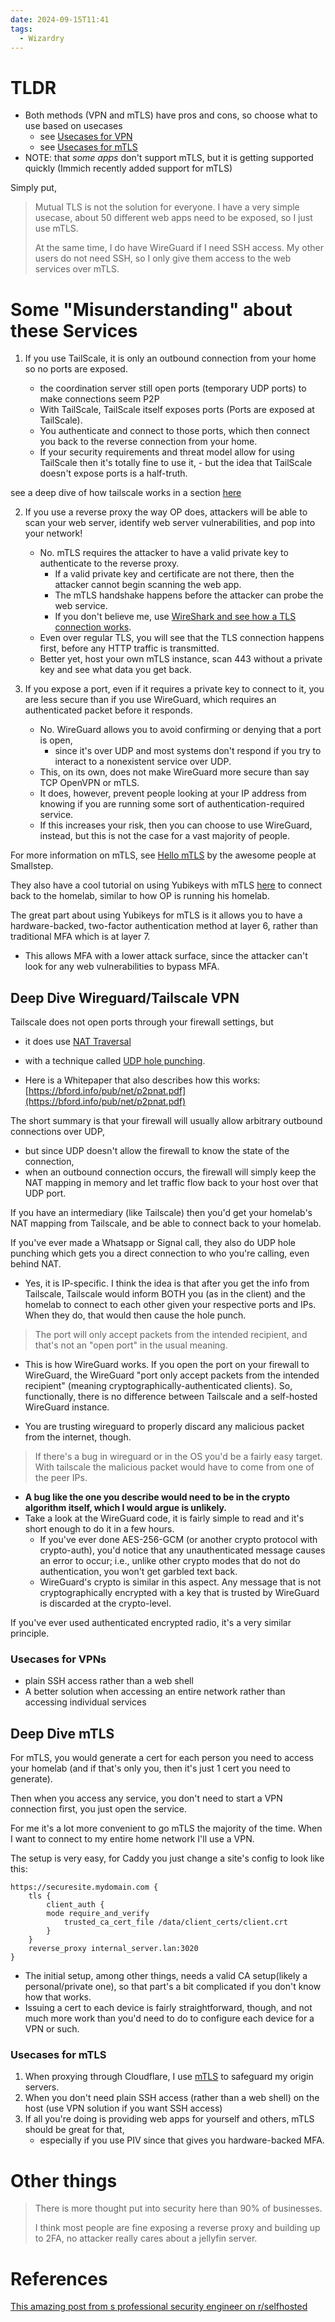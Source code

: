 ```yaml
---
date: 2024-09-15T11:41
tags:
  - Wizardry
---
```


<!-- 2024-09-15-1141 (September 15, 2024 11:41:49 AM) -->

# TLDR

- Both methods (VPN and mTLS) have pros and cons, so choose what to use based on usecases
  - see [Usecases for VPN](#usecases-for-vpns)
  - see [Usecases for mTLS](#usecases-for-mtls)
- NOTE: that _some apps_ don't support mTLS, but it is getting supported quickly (Immich recently added support for mTLS)

Simply put,

> Mutual TLS is not the solution for everyone. I have a very simple usecase, about 50 different web apps need to be exposed, so I just use mTLS.
>
> At the same time, I do have WireGuard if I need SSH access. My other users do not need SSH, so I only give them access to the web services over mTLS.

# Some "Misunderstanding" about these Services

1. If you use TailScale, it is only an outbound connection from your home so no ports are exposed.

   - the coordination server still open ports (temporary UDP ports) to make connections seem P2P
   - With TailScale, TailScale itself exposes ports (Ports are exposed at TailScale).
   - You authenticate and connect to those ports, which then connect you back to the reverse connection from your home.
   - If your security requirements and threat model allow for using TailScale then it's totally fine to use it, - but the idea that TailScale doesn't expose ports is a half-truth.

see a deep dive of how tailscale works in a section [here](#deep-dive-wireguardtailscale-vpn)

2. If you use a reverse proxy the way OP does, attackers will be able to scan your web server, identify web server vulnerabilities, and pop into your network!

   - No. mTLS requires the attacker to have a valid private key to authenticate to the reverse proxy.
     - If a valid private key and certificate are not there, then the attacker cannot begin scanning the web app.
     - The mTLS handshake happens before the attacker can probe the web service.
     - If you don't believe me, use [WireShark and see how a TLS connection works](https://www.youtube.com/watch?v=a9eVf2uleaA).
   - Even over regular TLS, you will see that the TLS connection happens first, before any HTTP traffic is transmitted.
   - Better yet, host your own mTLS instance, scan 443 without a private key and see what data you get back.

3. If you expose a port, even if it requires a private key to connect to it, you are less secure than if you use WireGuard, which requires an authenticated packet before it responds.

   - No. WireGuard allows you to avoid confirming or denying that a port is open,
     - since it's over UDP and most systems don't respond if you try to interact to a nonexistent service over UDP.
   - This, on its own, does not make WireGuard more secure than say TCP OpenVPN or mTLS.
   - It does, however, prevent people looking at your IP address from knowing if you are running some sort of authentication-required service.
   - If this increases your risk, then you can choose to use WireGuard, instead, but this is not the case for a vast majority of people.

For more information on mTLS, see [Hello mTLS](https://smallstep.com/docs/mtls/) by the awesome people at Smallstep.

They also have a cool tutorial on using Yubikeys with mTLS [here](https://smallstep.com/blog/access-your-homelab-anywhere/) to connect back to the homelab, similar to how OP is running his homelab.

The great part about using Yubikeys for mTLS is it allows you to have a hardware-backed, two-factor authentication method at layer 6, rather than traditional MFA which is at layer 7.

- This allows MFA with a lower attack surface, since the attacker can't look for any web vulnerabilities to bypass MFA.

## Deep Dive Wireguard/Tailscale VPN

Tailscale does not open ports through your firewall settings, but

- it does use [NAT Traversal](https://tailscale.com/blog/how-nat-traversal-works)
- with a technique called [UDP hole punching](https://en.wikipedia.org/wiki/UDP_hole_punching).

- Here is a Whitepaper that also describes how this works: [https://bford.info/pub/net/p2pnat.pdf](https://bford.info/pub/net/p2pnat.pdf)

The short summary is that your firewall will usually allow arbitrary outbound connections over UDP,

- but since UDP doesn't allow the firewall to know the state of the connection,
- when an outbound connection occurs, the firewall will simply keep the NAT mapping in memory and let traffic flow back to your host over that UDP port.

If you have an intermediary (like Tailscale) then you'd get your homelab's NAT mapping from Tailscale, and be able to connect back to your homelab.

If you've ever made a Whatsapp or Signal call, they also do UDP hole punching which gets you a direct connection to who you're calling, even behind NAT.

- Yes, it is IP-specific. I think the idea is that after you get the info from Tailscale, Tailscale would inform BOTH you (as in the client) and the homelab to connect to each other given your respective ports and IPs. When they do, that would then cause the hole punch.

> The port will only accept packets from the intended recipient, and that's not an "open port" in the usual meaning.

- This is how WireGuard works. If you open the port on your firewall to WireGuard, the WireGuard "port only accept packets from the intended recipient" (meaning cryptographically-authenticated clients). So, functionally, there is no difference between Tailscale and a self-hosted WireGuard instance.

- You are trusting wireguard to properly discard any malicious packet from the internet, though.

> If there's a bug in wireguard or in the OS you'd be a fairly easy target. With tailscale the malicious packet would have to come from one of the peer IPs.

- **A bug like the one you describe would need to be in the crypto algorithm itself, which I would argue is unlikely.**
- Take a look at the WireGuard code, it is fairly simple to read and it's short enough to do it in a few hours.
  - If you've ever done AES-256-GCM (or another crypto protocol with crypto-auth), you'd notice that any unauthenticated message causes an error to occur; i.e., unlike other crypto modes that do not do authentication, you won't get garbled text back.
  - WireGuard's crypto is similar in this aspect. Any message that is not cryptographically encrypted with a key that is trusted by WireGuard is discarded at the crypto-level.

If you've ever used authenticated encrypted radio, it's a very similar principle.

### Usecases for VPNs

- plain SSH access rather than a web shell
- A better solution when accessing an entire network rather than accessing individual services

## Deep Dive mTLS

For mTLS, you would generate a cert for each person you need to access your homelab (and if that's only you, then it's just 1 cert you need to generate).

Then when you access any service, you don't need to start a VPN connection first, you just open the service.

For me it's a lot more convenient to go mTLS the majority of the time. When I want to connect to my entire home network I'll use a VPN.

The setup is very easy, for Caddy you just change a site's config to look like this:

```caddyfile
https://securesite.mydomain.com {
    tls {
        client_auth {
        mode require_and_verify
            trusted_ca_cert_file /data/client_certs/client.crt
        }
    }
    reverse_proxy internal_server.lan:3020
}
```

- The initial setup, among other things, needs a valid CA setup(likely a personal/private one), so that part's a bit complicated if you don't know how that works.
- Issuing a cert to each device is fairly straightforward, though, and not much more work than you'd need to do to configure each device for a VPN or such.

### Usecases for mTLS

1. When proxying through Cloudflare, I use [mTLS](https://developers.cloudflare.com/ssl/origin-configuration/authenticated-origin-pull/) to safeguard my origin servers.
2. When you don't need plain SSH access (rather than a web shell) on the host (use VPN solution if you want SSH access)
3. If all you're doing is providing web apps for yourself and others, mTLS should be great for that,
   - especially if you use PIV since that gives you hardware-backed MFA.

# Other things

> There is more thought put into security here than 90% of businesses.
>
> I think most people are fine exposing a reverse proxy and building up to 2FA, no attacker really cares about a jellyfin server.

# References

[This amazing post from s professional security engineer on r/selfhosted](https://www.reddit.com/r/selfhosted/comments/1ffytgc/in_response_to_i_expose_all_my_services_to_open/?share_id=5MHNWFiq1Ix-m2w45bkSN&utm_content=1&utm_medium=android_app&utm_name=androidcss&utm_source=share&utm_term=5)
